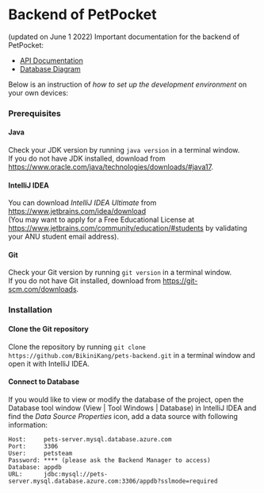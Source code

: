 # Backend of PetPocket
(updated on June 1 2022)
Important documentation for the backend of PetPocket: 
* [API Documentation](https://petsapidoc.blob.core.windows.net/$web/Pets-tracking-app-1-0-6.html)
* [Database Diagram](https://drive.google.com/file/d/1Cs3jKnpNoz63v5a1WWfViAFKYdjYEvz5/view?usp=sharing)

Below is an instruction of *how to set up the development environment* on your own devices:
### Prerequisites
#### Java
Check your JDK version by running ```java version``` in a terminal window.\
If you do not have JDK installed, download from https://www.oracle.com/java/technologies/downloads/#java17.
#### IntelliJ IDEA
You can download *IntelliJ IDEA Ultimate* from https://www.jetbrains.com/idea/download \
(You may want to apply for a Free Educational License at https://www.jetbrains.com/community/education/#students by validating your ANU student email address).
#### Git
Check your Git version by running ```git version``` in a terminal window.\
If you do not have Git installed, download from https://git-scm.com/downloads.
### Installation
#### Clone the Git repository
Clone the repository by running ```git clone https://github.com/BikiniKang/pets-backend.git``` in a terminal window and open it with IntelliJ IDEA. 
#### Connect to Database
If you would like to view or modify the database of the project, open the Database tool window (View | Tool Windows | Database) in IntelliJ IDEA and find the *Data Source Properties* icon, add a data source with following information:
```
Host:     pets-server.mysql.database.azure.com
Port:     3306
User:     petsteam
Password: **** (please ask the Backend Manager to access)
Database: appdb
URL:      jdbc:mysql://pets-server.mysql.database.azure.com:3306/appdb?sslmode=required
```
